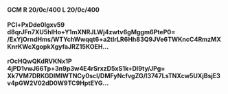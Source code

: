 #### GCM R 20/0c/400 L 20/0c/400
**PCl+PxDde0lgxv59**<br/>**d8qrJFn7XU5hlHo+Y1mXNRJLWj4zwtv6gMggm6PteP0=**<br/>**/ExYjOrndHms/WTYchWwqqt6+a2tlrLR6Hh83Q9JVe6TWKncC4RmzMXKnrKWcXgopkXgyfaJRZ15KOEH...**<br/><br/>
**rOcHQwQKdRVKNx1P**<br/>**4jPD1vwJ66Tp+3n9p3w4E4rSrxzD5xS1k+Dl9ty/JPg=**<br/>**Xk7VM7DRKGDIMIWTNCy0scI/DMFyNcfvgZG/l3747LsTNXcw5UXjBsjE3v4pGW2V02dD0W9TC9HptEYG...**